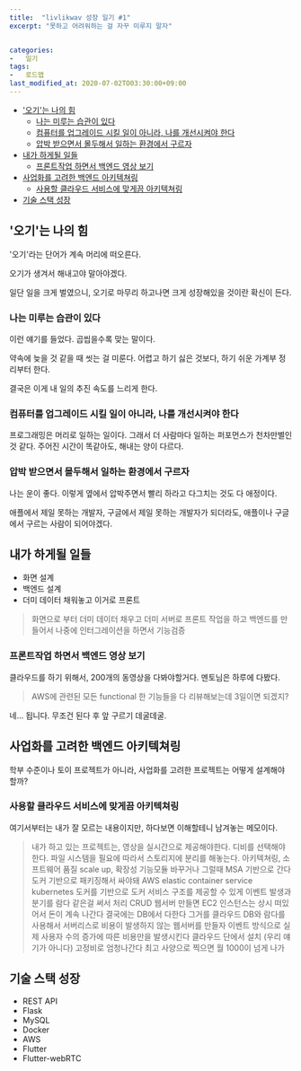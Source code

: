 ```yaml
---
title:  "livlikwav 성장 일기 #1"
excerpt: "못하고 어려워하는 걸 자꾸 미루지 말자"


categories:
-   일기
tags:
-   로드맵
last_modified_at: 2020-07-02TO03:30:00+09:00
---
```


- ['오기'는 나의 힘](#오기는-나의-힘)
  - [나는 미루는 습관이 있다](#나는-미루는-습관이-있다)
  - [컴퓨터를 업그레이드 시킬 일이 아니라, 나를 개선시켜야 한다](#컴퓨터를-업그레이드-시킬-일이-아니라-나를-개선시켜야-한다)
  - [압박 받으면서 몰두해서 일하는 환경에서 구르자](#압박-받으면서-몰두해서-일하는-환경에서-구르자)
- [내가 하게될 일들](#내가-하게될-일들)
  - [프론트작업 하면서 백엔드 영상 보기](#프론트작업-하면서-백엔드-영상-보기)
- [사업화를 고려한 백엔드 아키텍쳐링](#사업화를-고려한-백엔드-아키텍쳐링)
  - [사용할 클라우드 서비스에 맞게끔 아키텍쳐링](#사용할-클라우드-서비스에-맞게끔-아키텍쳐링)
- [기술 스택 성장](#기술-스택-성장)

## '오기'는 나의 힘

'오기'라는 단어가 계속 머리에 떠오른다.

오기가 생겨서 해내고야 말아야겠다.

일단 일을 크게 벌였으니,
오기로 마무리 하고나면 크게 성장해있을 것이란 확신이 든다.

### 나는 미루는 습관이 있다

이런 얘기를 들었다.
곱씹을수록 맞는 말이다.

약속에 늦을 것 같을 때 씻는 걸 미룬다.
어렵고 하기 싫은 것보다, 하기 쉬운 가계부 정리부터 한다.

결국은 이게 내 일의 추진 속도를 느리게 한다.

### 컴퓨터를 업그레이드 시킬 일이 아니라, 나를 개선시켜야 한다

프로그래밍은 머리로 일하는 일이다.
그래서 더 사람마다 일하는 퍼포먼스가 천차만별인 것 같다.
주어진 시간이 똑같아도, 해내는 양이 다르다.

### 압박 받으면서 몰두해서 일하는 환경에서 구르자

나는 운이 좋다.
이렇게 옆에서 압박주면서 빨리 하라고 다그치는 것도 다 애정이다.

애플에서 제일 못하는 개발자,
구글에서 제일 못하는 개발자가 되더라도,
애플이나 구글에서 구르는 사람이 되어야겠다.

## 내가 하게될 일들

- 화면 설계
- 백엔드 설계
- 더미 데이터 채워놓고 이거로 프론트

> 화면으로 부터 더미 데이터 채우고
> 더미 서버로 프론트 작업을 하고
> 백엔드를 만들어서
> 나중에 인터그레이션을 하면서 기능검증

### 프론트작업 하면서 백엔드 영상 보기

클라우드를 하기 위해서,
200개의 동영상을 다봐야할거다.
멘토님은 하루에 다봤다.

> AWS에 관련된 모든 functional 한 기능들을 다 리뷰해보는데 3일이면 되겠지?

네... 됩니다. 무조건 된다 후 앞 구르기 데굴데굴.

## 사업화를 고려한 백엔드 아키텍쳐링

학부 수준이나 토이 프로젝트가 아니라,
사업화를 고려한 프로젝트는 어떻게 설계해야 할까?

### 사용할 클라우드 서비스에 맞게끔 아키텍쳐링

여기서부터는 내가 잘 모르는 내용이지만,
하다보면 이해할테니 남겨놓는 메모이다.

> 내가 하고 있는 프로젝트는,
> 영상을 실시간으로 제공해야한다.
> 디비를 선택해야한다.
> 파일 시스템을 필요에 따라서 스토리지에 분리를 해놓는다.
> 아키텍쳐링, 소프트웨어 품질
> scale up, 확장성
> 기능모듈 바꾸거나 그럴때
> MSA 기반으로 간다
> 도커 기반으로 패키징해서 싸야돼
> AWS
> elastic container service
> kubernetes
> 도커를 기반으로 도커 서비스 구조를 제공할 수 있게
> 이벤트 발생과 분기를 람다 같은걸 써서 처리
> CRUD 웹서버 만들면 EC2 인스턴스는 상시 떠있어서 돈이 계속 나간다
> 결국에는 DB에서 다한다
> 그거를 클라우드 DB와 람다를 사용해서
> 서버리스로 비용이 발생하지 않는 웹서버를 만들자
> 이벤트 방식으로 실제 사용자 수의 증가에 따른 비용만을 발생시킨다
> 클라우드 단에서 설치 (우리 얘기가 아니다) 고정비로 엄청나간다
> 최고 사양으로 찍으면 월 1000이 넘게 나가

## 기술 스택 성장

- REST API
- Flask
- MySQL
- Docker
- AWS
- Flutter
- Flutter-webRTC
